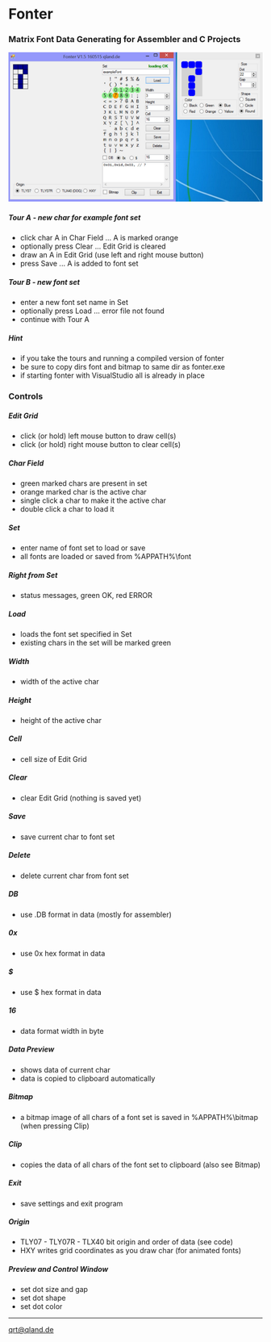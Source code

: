 # **Fonter**

### Matrix Font Data Generating for Assembler and C Projects

![Screenshot](https://github.com/qrti/Fonter/blob/master/Screenshot.png)

##### **Tour A** - new char for example font set
- click char A in Char Field ... A is marked orange
- optionally press Clear ... Edit Grid is cleared
- draw an A in Edit Grid (use left and right mouse button)
- press Save ... A is added to font set

##### **Tour B** - new font set
- enter a new font set name in Set
- optionally press Load ... error file not found
- continue with Tour A

##### **Hint**
- if you take the tours and running a compiled version of fonter
- be sure to copy dirs font and bitmap to same dir as fonter.exe
- if starting fonter with VisualStudio all is already in place

### **Controls**
##### **Edit Grid**
- click (or hold) left mouse button to draw cell(s)
- click (or hold) right mouse button to clear cell(s)

##### **Char Field**
- green marked chars are present in set
- orange marked char is the active char
- single click a char to make it the active char
- double click a char to load it

##### **Set**
- enter name of font set to load or save
- all fonts are loaded or saved from %APPATH%\font

##### **Right from Set**

 - status messages, green OK, red ERROR

##### **Load**
- loads the font set specified in Set
- existing chars in the set will be marked green

##### **Width**
- width of the active char

##### **Height**

 - height of the active char

##### **Cell**

 - cell size of Edit Grid

##### **Clear**
- clear Edit Grid (nothing is saved yet)

##### **Save**
- save current char to font set

##### **Delete**

 - delete current char from font set

##### **DB**
- use .DB format in data (mostly for assembler)

##### **0x**
- use 0x hex format in data

##### **$**
- use $ hex format in data

##### **16**
- data format width in byte

##### **Data Preview**
- shows data of current char
- data is copied to clipboard automatically

##### **Bitmap**
- a bitmap image of all chars of a font set is saved in %APPATH%\bitmap (when pressing Clip)

##### **Clip**
- copies the data of all chars of the font set to clipboard (also see Bitmap)

##### **Exit**
- save settings and exit program

##### **Origin**
- TLY07 - TLY07R - TLX40
bit origin and order of data (see code)
- HXY
writes grid coordinates as you draw char (for animated fonts)

##### **Preview and Control Window** 
- set dot size and gap
- set dot shape
- set dot color

----------

[qrt@qland.de](mailto:qrt@qland.de)
